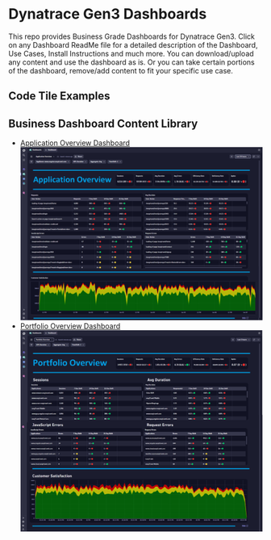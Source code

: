# Dynatrace Gen3 Dashboards

This repo provides Business Grade Dashboards for Dynatrace Gen3. Click on any Dashboard ReadMe file for a detailed description of the Dashboard, Use Cases, Install Instructions and much more. You can download/upload any content and use the dashboard as is. Or you can take certain portions of the dashboard, remove/add content to fit your specific use case.
## Code Tile Examples

## Business Dashboard Content Library

- [Application Overview Dashboard](https://github.com/TechShady/Dynatrace-Dashboards-Gen3/blob/main/ReadMeApplicationOverview.md)
![Application Overview Dashboard](ApplicationOverview.png)
- [Portfolio Overview Dashboard](https://github.com/TechShady/Dynatrace-Dashboards-Gen3/blob/main/ReadMePortfolioOverview.md)
![Portfolio Overview Dashboard](PortfolioOverview.png)
